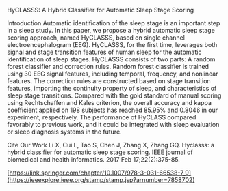 HyCLASSS: A Hybrid Classifier for Automatic Sleep Stage Scoring

Introduction
Automatic identification of the sleep stage is an important step in a sleep study. In this paper, we propose a hybrid automatic sleep stage scoring approach, named HyCLASSS, based on single channel electroencephalogram (EEG). HyCLASSS, for the first time, leverages both signal and stage transition features of human sleep for the automatic identification of sleep stages. HyCLASSS consists of two parts: A random forest classifier and correction rules. Random forest classifier is trained using 30 EEG signal features, including temporal, frequency, and nonlinear features. The correction rules are constructed based on stage transition features, importing the continuity property of sleep, and characteristics of sleep stage transitions. Compared with the gold standard of manual scoring using Rechtschaffen and Kales criterion, the overall accuracy and kappa coefficient applied on 198 subjects has reached 85.95% and 0.8046 in our experiment, respectively. The performance of HyCLASS compared favorably to previous work, and it could be integrated with sleep evaluation or sleep diagnosis systems in the future.

Cite Our Work
Li X, Cui L, Tao S, Chen J, Zhang X, Zhang GQ. Hyclasss: a hybrid classifier for automatic sleep stage scoring. IEEE journal of biomedical and health informatics. 2017 Feb 17;22(2):375-85.

[https://link.springer.com/chapter/10.1007/978-3-031-66538-7_9](https://ieeexplore.ieee.org/stamp/stamp.jsp?arnumber=7858702)
